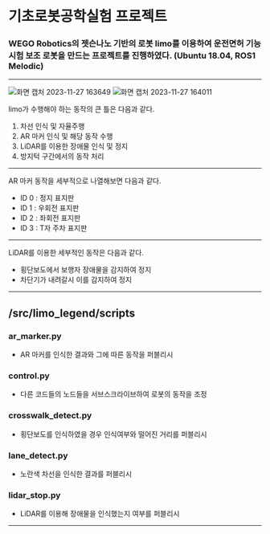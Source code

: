 # 기초로봇공학실험 프로젝트
### WEGO Robotics의 젯슨나노 기반의 로봇 limo를 이용하여 운전면허 기능시험 보조 로봇을 만드는 프로젝트를 진행하였다. (Ubuntu 18.04, ROS1 Melodic)
---
![화면 캡처 2023-11-27 163649](https://github.com/PolyGon-13/limo_project/assets/107293272/1aa50f86-bc82-4e6f-bbff-0e401558e8b3)
![화면 캡처 2023-11-27 164011](https://github.com/PolyGon-13/limo_project/assets/107293272/56fe814c-83d9-490b-a807-bfd14649384f)

limo가 수행해야 하는 동작의 큰 틀은 다음과 같다.
1. 차선 인식 및 자율주행
2. AR 마커 인식 및 해당 동작 수행
3. LiDAR를 이용한 장애물 인식 및 정지
4. 방지턱 구간에서의 동작 처리
---
AR 마커 동작을 세부적으로 나열해보면 다음과 같다.
- ID 0 : 정지 표지판
- ID 1 : 우회전 표지판
- ID 2 : 좌회전 표지판
- ID 3 : T자 주차 표지판
---
LiDAR를 이용한 세부적인 동작은 다음과 같다.
- 횡단보도에서 보행자 장애물을 감지하여 정지
- 차단기가 내려갈시 이를 감지하여 정지
---
## /src/limo_legend/scripts
### ar_marker.py
- AR 마커를 인식한 결과와 그에 따른 동작을 퍼블리시
  
### control.py
- 다른 코드들의 노드들을 서브스크라이브하여 로봇의 동작을 조정

### crosswalk_detect.py
- 횡단보도를 인식하였을 경우 인식여부와 떨어진 거리를 퍼블리시

### lane_detect.py
- 노란색 차선을 인식한 결과를 퍼블리시

### lidar_stop.py
- LiDAR를 이용해 장애물을 인식했는지 여부를 퍼블리시
---
